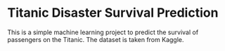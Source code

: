 # Titanic Disaster Survival Prediction

This is a simple machine learning project to predict the survival of passengers on the Titanic. The dataset is taken from Kaggle.
